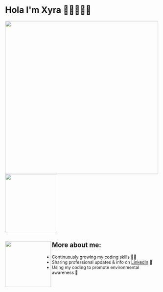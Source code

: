 # Hola I'm Xyra 👋🏼👩🏻‍💻
 <img width="500" src="https://user-images.githubusercontent.com/65522080/147528974-828dfb3a-b0d0-4097-b245-ae6cf05863b3.png"> <img width="170" height="190" src="https://user-images.githubusercontent.com/65522080/147529477-55573b04-f5d7-42a0-8fa8-e89a511b9501.gif">
                      
## More about me:<img align="left" width="150" height="150" src="https://user-images.githubusercontent.com/65522080/147528988-9d227428-8871-481d-b660-463a7a63b5a7.png">

- Continuously growing my coding skills ✍🏼
- Sharing professional updates & info on <a href="https://www.linkedin.com/in/xaguilar1/">LinkedIn</a> 💼
- Using my coding to promote environmental awareness 🌱 
